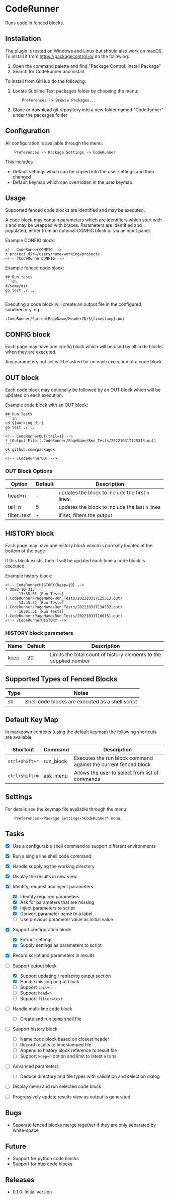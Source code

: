 # CodeRunner

Runs code in fenced blocks.


## Installation

The plugin is tested on Windows and Linux but should also work on macOS.
To install it from https://packagecontrol.io/ do the following:

1. Open the command palette and find "Package Control: Install Package"
2. Search for CodeRunner and install.

To install from GitHub do the following:

1. Locate Sublime Text packages folder by choosing the menu:
    ```
        Preferences -> Browse Packages...
    ```
2. Clone or download git repository into a new folder named "CodeRunner" under the packages folder


## Configuration

All configuration is available through the menu:
```
    Preferences -> Package Settings -> CodeRunner
```
This includes

* Default settings which can be copied into the user settings and then changed
* Default keymap which can overridden in the user keymap


## Usage

Supported fenced code blocks are identified and may be executed.  

A code block may contain parameters which are identifiers which start with `$` and may be wrapped with 
braces.  Parameters are identified and populated, either from an optional CONFIG block 
or via an input panel.

Example CONFIG block:

    <!-- CodeRunnerCONFIG -->
    * project_dir=/users/name/working/projectx
    <!-- /CodeRunnerCONFIG -->

Example fenced code block:

    ## Run tests   
    ```sh
    #/some/dir
    go test ./...
    ```

Executing a code block will create an output file in the configured subdirectory, eg.:

    .CodeRunner/CurrentPageName/HeaderID/${timestamp}.out


## CONFIG block

Each page may have one config block which will be used by all code blocks when they are 
executed.

Any parameters not set will be asked for on each execution of a code block.


## OUT block 

Each code block may optionally be followed by an OUT block which will be updated on each execution.

Example code block with an OUT block:

    ## Run Tests   
    ```sh
    cd ${working_dir}
    go test ./...
    ```
    <!-- CodeRunnerOUT{tail=1} -->
    * [Output File](.CodeRunner/PageName/Run_Tests/20221031T125313.out)
    ```
    ok github.com/packagex
    ```
    <!-- /CodeRunnerOUT -->

### OUT Block Options

| Option      | Default | Description                                      |
|-------------|---------|--------------------------------------------------|
| head=n      | -       | updates the block to include the first `n` lines |
| tail=n      | 5       | updates the block to include the last `n` lines  |
| filter=text | -       | if set, filters the output                       |


## HISTORY block

Each page may have one history block which is normally located at the bottom of the page 

If this block exists, then it will be updated each time a code block is executed.

Example history block:

    <!-- CodeRunnerHISTORY{keep=10} -->
    * 2022-10-31:
        - 13:35:51 [Run Tests](.CodeRunner/PageName/Run_Tests/20221031T125313.out)
        - 13:45:32 [Run Tests](.CodeRunner/PageName/Run_Tests/20221031T134532.out)
        - 16:01:51 [Run Tests](.CodeRunner/PageName/Run_Tests/20221031T160151.out)
    <!-- /CodeRunnerHISTORY -->

### HISTORY block parameters

| Name | Default | Description                                                       |
|------|---------|-------------------------------------------------------------------|
| keep | 20      | Limits the total count of history elements to the supplied number |


## Supported Types of Fenced Blocks

| Type | Notes                                            |
|------|--------------------------------------------------|
| sh   | Shell code blocks are executed as a shell script |


## Default Key Map

In markdown contexts (using the default keymap) the following shortcuts are available.

| Shortcut        | Command   | Description                                                     |
|-----------------|-----------|-----------------------------------------------------------------|
|  `ctrl+shift+r` | run_block | Executes the run block command against the current fenced block |
|  `ctrl+shift+m` | ask_menu  | Allows the user to select from list of commands                 | 


## Settings

For details see the keymap file available through the menu:
```
    Preferences->Package Settings->CodeRunner* menu.
```


## Tasks

* [x] Use a configurable shell command to support different environments
* [x] Run a single line shell code command
* [x] Handle supplying the working directory
* [x] Display the results in new view
* [x] Identify, request and inject parameters
    * [x] Identify required parameters
    * [x] Ask for parameters that are missing
    * [x] Inject parameters to script
    * [x] Convert parameter name to a label
    * [ ] Use previous parameter value as initial value
* [x] Support configuration block
    * [x] Extract settings
    * [x] Supply settings as parameters to script
* [x] Record script and parameters in results
* [ ] Support output block
    * [x] Support updating / replacing output section
    * [x] Handle missing output block
    * [ ] Support `tail=n`
    * [ ] Support `head=n`
    * [ ] Support `filter=text`
* [ ] Handle multi-line code block
    * [ ] Create and run temp shell file
* [ ] Support history block
    * [ ] Name code block based on closest header
    * [ ] Record results to timestamped file
    * [ ] Append to history block reference to result file
    * [ ] Support `keep=n` option and limit to latest `n` runs
* [ ] Advanced parameters
    * [ ] Deduce directory and file types with validation and selection dialog 
* [ ] Display menu and run selected code block
* [ ] Progressively update results view as output is generated


## Bugs

* Separate fenced blocks merge together if they are only separated by white-space 


## Future 

* Support for python code blocks
* Support for http code blocks


## Releases

* 0.1.0: Initial version
